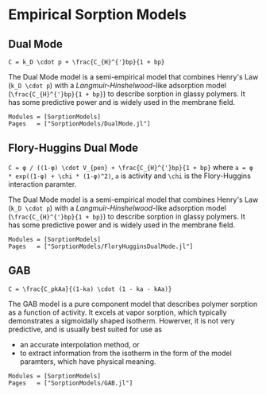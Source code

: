 # Empirical Sorption Models

## Dual Mode

``C = k_D \cdot p + \frac{C_{H}^{'}bp}{1 + bp}``

The Dual Mode model is a semi-empirical model that combines Henry's Law (``k_D \cdot p``) with a *Langmuir-Hinshelwood*-like adsorption model (``\frac{C_{H}^{'}bp}{1 + bp}``) to describe sorption in glassy polymers. It has some predictive power and is widely used in the membrane field. 

```@autodocs
Modules = [SorptionModels]
Pages   = ["SorptionModels/DualMode.jl"]
```

## Flory-Huggins Dual Mode

``C = φ / ((1-φ) \cdot V_{pen} + \frac{C_{H}^{'}bp}{1 + bp}``
where ``a = φ * exp((1-φ) + \chi * (1-φ)^2)``, ``a`` is activity and ``\chi`` is the Flory-Huggins interaction paramter. 

The Dual Mode model is a semi-empirical model that combines Henry's Law (``k_D \cdot p``) with a *Langmuir-Hinshelwood*-like adsorption model (``\frac{C_{H}^{'}bp}{1 + bp}``) to describe sorption in glassy polymers. It has some predictive power and is widely used in the membrane field. 

```@autodocs
Modules = [SorptionModels]
Pages   = ["SorptionModels/FloryHugginsDualMode.jl"]
```

## GAB

``C = \frac{C_pkAa}{(1-ka) \cdot (1 - ka - kAa)}``

The GAB model is a pure component model that describes polymer sorption as a function of activity.
It excels at vapor sorption, which typically demonstrates a sigmoidally shaped isotherm. Howerver, it is not very predictive, and is usually best suited for use as 
- an accurate interpolation method, or 
- to extract information from the isotherm in the form of the model paramters, which have physical meaning. 

```@autodocs
Modules = [SorptionModels]
Pages   = ["SorptionModels/GAB.jl"]
```